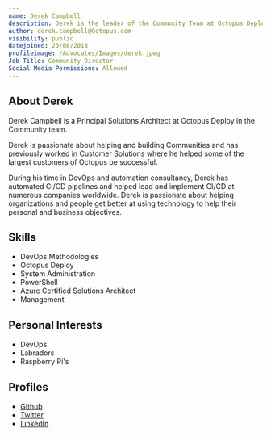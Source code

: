 ```yaml
---
name: Derek Campbell
description: Derek is the leader of the Community Team at Octopus Deploy.
author: derek.campbell@Octopus.com
visibility: public
datejoined: 20/08/2018
profileimage: /Advocates/Images/derek.jpeg
Job Title: Community Director
Social Media Permissions: Allowed
---
```

## About Derek

Derek Campbell is a Principal Solutions Architect at Octopus Deploy in the Community team. 

Derek is passionate about helping and building Communities and has previously worked in Customer Solutions where he helped some of the largest customers of Octopus be successful. 

During his time in DevOps and automation consultancy, Derek has automated CI/CD pipelines and helped lead and implement CI/CD at numerous companies worldwide. Derek is passionate about helping organizations and people get better at using technology to help their personal and business objectives.

## Skills

- DevOps Methodologies
- Octopus Deploy
- System Administration
- PowerShell
- Azure Certified Solutions Architect
- Management

## Personal Interests

- DevOps
- Labradors
- Raspberry Pi's

## Profiles

- [Github](https://github.com/DevOpsDerek)
- [Twitter](https://twitter.com/DevopsDerek)
- [LinkedIn](https://www.linkedin.com/in/devopsderek/)